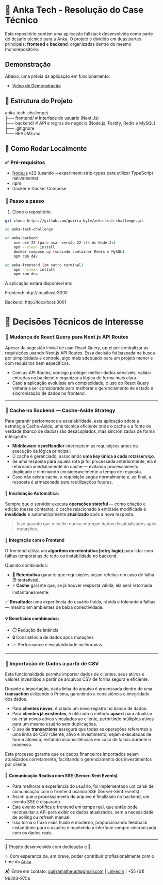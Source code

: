# 🧪 Anka Tech - Resolução do Case Técnico

Este repositório contém uma aplicação fullstack desenvolvida como parte do desafio técnico para a Anka. O projeto é dividido em duas partes principais: **frontend** e **backend**, organizadas dentro do mesmo monorepositório.

## Demonstração

Abaixo, uma prévia da aplicação em funcionamento:
- <a href="https://drive.google.com/file/d/1HUmXKe6b5-a0Qc77NeW5LpyQNfaaOyvh/view?usp=sharing">Vídeo de Demonstração </a>


## 📁 Estrutura do Projeto
anka-tech-challenge/ <br>
├── frontend/ # Interface do usuário (Next.Js) <br>
├── backend/ # API e regras de negócio (Node.js, Fastify, Redis e MySQL) <br>
├── .gitignore <br>
└── README.md


## 🚀 Como Rodar Localmente
### ✅ Pré-requisitos

- [Node.js](https://nodejs.org/) v22 (usando --experiment-strip-types para utilizar TypeScript nativamente)
- npm
- Docker e Docker Compose

### 🔧 Passo a passo

1. Clone o repositório:

```bash
git clone https://github.com/guirra-byte/anka-tech-challenge.git

cd anka-tech-challenge

cd anka-backend
    nvm use 22 (para usar versão 22-lts do Node.Js)
    npm --clean install
    docker compose up (subindo container Redis e MySQL)
    npm run dev

cd anka-frontend (em outro terminal)
    npm --clean install
    npm run dev
```

A aplicação estará disponível em:

Frontend: http://localhost:3000

Backend: http://localhost:3001

# 🧠 Decisões Técnicos de Interesse
### 👀 Mudança de React Query para Next.js API Routes

Apesar da sugestão inicial de usar React Query, optei por centralizar as requisições usando Next.js API Routes. Essa decisão foi baseada na busca por simplicidade e controle, algo mais adequado para um projeto menor e com requisitos bem específicos.
- Com as API Routes, consigo proteger melhor dados sensíveis, validar entradas no backend e organizar a lógica de forma mais clara.
- Caso a aplicação evoluísse em complexidade, o uso do React Query voltaria a ser considerado para melhorar o gerenciamento de estado e sincronização de dados no frontend.

<hr/>

### 📌 Cache no Backend — Cache-Aside Strategy

Para garantir performance e escalabilidade, esta aplicação adota a estratégia Cache-Aside, uma técnica eficiente onde o cache e a fonte de verdade (banco de dados) são desacoplados, mas sincronizados de forma inteligente.

- **Middleware e preHandler** interceptam as requisições antes da execução da lógica principal.
- O cache é gerenciado, associando **uma key única a cada rota/serviço**.
- Se uma resposta para aquela rota já foi processada anteriormente, ela é retornada imediatamente do cache — evitando processamento duplicado e diminuindo consideravelmente o tempo de resposta.
- Caso não exista cache, a requisição segue normalmente e, ao final, a resposta é armazenada para reutilizações futuras.

#### 🧼 Invalidação Automática:
Sempre que o servidor executa **operações stateful** — como criação e edição (nesse contexto), o cache relacionado à entidade modificada é **invalidado** e automaticamente **atualizado** após a nova resposta.
> Isso garante que o cache nunca entregue dados desatualizados após mutações.

#### 🤝 Integração com o Frontend

O frontend utiliza um **algoritmo de retentativa (retry logic)** para lidar com falhas temporárias de rede ou instabilidade no backend.

Quando combinados:

- 🔁 **Retentativa** garante que requisições sejam refeitas em caso de falha (5 tentativas).
- ⚡ **Cache** garante que, se já houver resposta válida, ela será retornada instantaneamente.

✅ **Resultado:** uma experiência do usuário fluida, rápida e tolerante a falhas — mesmo em ambientes de baixa conectividade.

#### 💡 Benefícios combinados:

- ⏱️ Redução de latência
- 🔒 Consistência de dados após mutações
- 📈 Performance e escalabilidade melhoradas

<hr/>

### 🧨 Importação de Dados a partir de CSV

Esta funcionalidade permite importar dados de clientes, seus ativos e valores investidos a partir de arquivos CSV de forma segura e eficiente.

Durante a importação, cada linha do arquivo é processada dentro de uma **transaction** utilizando o Prisma, garantindo a consistência e integridade dos dados.

- Para **clientes novos**, é criado um novo registro no banco de dados.
- Para **clientes já existentes**, é utilizado o método **upsert** para atualizar ou criar novos ativos vinculados ao cliente, permitindo múltiplos ativos para um mesmo usuário sem duplicações.
- O uso de **transactions** assegura que todas as operações referentes a uma linha do CSV (cliente, ativo e investimento) sejam executadas de forma atômica, evitando inconsistências em caso de falhas durante o processo.

Este processo garante que os dados financeiros importados sejam atualizados corretamente, facilitando o gerenciamento dos investimentos por cliente.

#### 📡 Comunicação Reativa com SSE (Server-Sent Events)
- Para melhorar a experiência do usuário, foi implementado um canal de comunicação com o frontend usando SSE (Server-Sent Events):
- Assim que o processamento do arquivo é finalizado no backend, um evento SSE é disparado.
- Este evento notifica o frontend em tempo real, que então pode reconsultar a API para exibir os dados atualizados, sem a necessidade de polling ou refresh manual.
- Isso torna o fluxo mais fluido e moderno, proporcionando feedback instantâneo para o usuário e mantendo a interface sempre sincronizada com os dados reais.

<hr/>

🚀 Projeto desenvolvido com dedicação e 🧡.

✨ Com esperança de, em breve, poder contribuir profissionalmente com o time da [Anka](https://ankatech.com.br).

📬 Entre em contato: guirramatheus1@gmail.com | <a href="https://www.linkedin.com/in/matheus-guirra/">Linkedin</a> | +55 (61) 99283-9756
